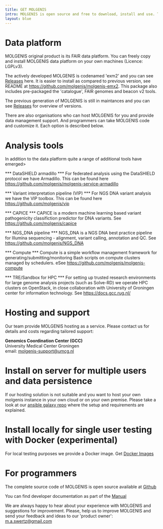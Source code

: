 ```yaml
---
title: GET MOLGENIS
intro: MOLGENIS is open source and free to download, install and use. There are also hosting services if you don't want to install and maintain yourself.
layout: blue
---
```


# Data platform

MOLGENIS original product is its FAIR data platform. You can freely copy and install MOLGENIS data platform on your own machines (Licence: LGPLv3). 

The actively developed MOLGENIS is codenamed 'exm2' and you can see [Releases](https://github.com/molgenis/molgenis-emx2/releases) here. It is easier to install as compared to previous version, see README at https://github.com/molgenis/molgenis-emx2. This package also includes pre-packaged the 'catalogue', FAIR genomes and beacon v2 tools.

The previous generation of MOLGENIS is still in maintances and you can see [Releases](https://github.com/molgenis/molgenis/releases) for overview of versions. 

There are also organisations who can host MOLGENIS for you and provide data management support. And programmers can take MOLGENIS code and customize it. Each option is described below.

# Analysis tools

In addition to the data platform quite a range of additional tools have emerged>

*** DataSHIELD armadillo ***
For federated analysis using the DataSHIELD protocol we have Armadillo. This can be found here https://github.com/molgenis/molgenis-service-armadillo

*** Variant interpretation pipeline (VIP) ***
For NGS DNA variant analysis we have the VIP toolbox. This can be found here https://github.com/molgenis/vip

*** CAPICE ***
CAPICE is a modern machine learning based variant pathogenicity classifiction predictor for DNA variants. See https://github.com/molgenis/capice

*** NGS_DNA pipeline ***
NGS_DNA is a NGS DNA best practice pipeline for Illumina sequencing - alignment, variant calling, annotation and QC. See https://github.com/molgenis/NGS_DNA

*** Compute ***
Compute is a simple workflow management framework for generating/submitting/monitoring Bash scripts on compute clusters managed by schedulers. eSee https://github.com/molgenis/molgenis-compute

*** TRE/Sandbox for HPC ***
For setting up trusted research environments for large genome analysis projects (such as Solve-RD) we operate HPC clusters on OpenStack, in close collaboration with University of Groningen center for information technology. See https://docs.gcc.rug.nl/


# Hosting and support
Our team provide MOLGENIS hosting as a service. Please contact us for details and costs regarding tailored support:

**Genomics Coordination Center (GCC)**  
University Medical Center Groningen  
email: <molgenis-support@umcg.nl>  


# Install on server for multiple users and data persistence

If our hosting solution is not suitable and you want to host your own molgenis instance in your own cloud or on your own premise. Please take a look at our [ansible galaxy repo](https://galaxy.ansible.com/molgenis) where the setup and requirements are explained.

# Install locally for single user testing with Docker (experimental)

For local testing purposes we provide a Docker image.  Get [Docker Images](https://github.com/molgenis/docker)

# For programmers
The complete source code of MOLGENIS is open source available at [Github](http://github.com/molgenis/molgenis)

You can find developer documentation as part of the [Manual](https://molgenis.gitbook.io/molgenis/)

We are always happy to hear about your experience with MOLGENIS and suggestions for improvement. Please, help us to improve MOLGENIS and send your feedback and ideas to our 'product owner': <a href="mailto:m.a.swertz@gmail.com">m.a.swertz@gmail.com</a>
